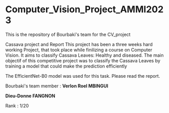 # Computer_Vision_Project_AMMI2023
This is the repository of Bourbaki's team  for the CV_project

Cassava project and Report This project has been a three weeks hard working Project, that took place while finilizing a course on Computer Vision.
It aims to classify Cassava Leaves: Healthy and diseased. The main objectif of this competitive project was to classify the Cassava Leaves by training a model that could make the prediction efficiently

The EfficientNet-B0 model was used for this task. Please read the report.

Bourbaki's team member :
   **Verlon Roel MBINGUI**
   
   **Dieu-Donne FANGNON**


   Rank : 1/20
